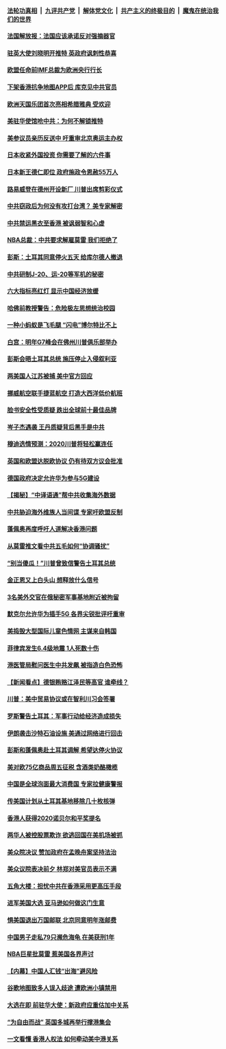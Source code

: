 ####  [法轮功真相](../../../../basic/blob/master/README.md?t=10181839) &nbsp;|&nbsp; [九评共产党](../../../../9ping.md/blob/master/README.md?t=10181839) &nbsp;|&nbsp; [解体党文化](../../../../jtdwh.md/blob/master/README.md?t=10181839)  &nbsp;|&nbsp; [共产主义的终极目的](../../../../gczydzjmd.md/blob/master/README.md?t=10181839) &nbsp;|&nbsp; [魔鬼在统治我们的世界](../../../../mgztzwmdsj.md/blob/master/README.md?t=10181839) 

#### [法国解放报：法国应该承诺反对强摘器官](../pages/nsc418/n11597772.md?t=10181839) 

#### [驻英大使刘晓明开推特 英政府讽刺性恭喜](../pages/nsc418/n11597821.md?t=10181839) 

#### [欧盟任命前IMF总裁为欧洲央行行长](../pages/nsc418/n11597760.md?t=10181839) 

#### [下架香港抗争地图APP后 库克见中共官员](../pages/nsc418/n11597594.md?t=10181839) 

#### [欧洲天国乐团首次亮相希腊雅典 受欢迎](../pages/nsc418/n11597013.md?t=10181839) 

#### [美驻华使馆呛中共：为何不解锁推特](../pages/nsc418/n11597655.md?t=10181839) 

#### [美参议员亲历反送中 吁重审北京奥运主办权](../pages/nsc418/n11597434.md?t=10181839) 

#### [日本收紧外国投资 你需要了解的六件事](../pages/nsc418/n11597344.md?t=10181839) 

#### [日本新王德仁即位 政府施政令恩赦55万人](../pages/nsc418/n11597086.md?t=10181839) 

#### [路易威登在德州开设新厂 川普出席剪彩仪式](../pages/nsc418/n11596907.md?t=10181839) 

#### [中共窃政后为何没有攻打台湾？ 美专家解密](../pages/nsc418/n11596926.md?t=10181839) 

#### [中共禁运黑衣至香港 被讽弱智和心虚](../pages/nsc418/n11596739.md?t=10181839) 

#### [NBA总裁：中共要求解雇莫雷 我们拒绝了](../pages/nsc418/n11595749.md?t=10181839) 

#### [彭斯：土耳其同意停火五天 给库尔德人撤退](../pages/nsc418/n11595251.md?t=10181839) 

#### [中共研制J-20、运-20等军机的秘密](../pages/nsc418/n11588039.md?t=10181839) 

#### [六大指标亮红灯 显示中国经济放缓](../pages/nsc418/n11594984.md?t=10181839) 

#### [哈佛前教授警告：危险极左思想统治校园](../pages/nsc418/n11594906.md?t=10181839) 

#### [一种小蚂蚁是飞毛腿 “闪电”博尔特比不上](../pages/nsc418/n11595112.md?t=10181839) 

#### [白宫：明年G7峰会在佛州川普俱乐部举办](../pages/nsc418/n11595149.md?t=10181839) 

#### [彭斯会晤土耳其总统 施压停止入侵叙利亚](../pages/nsc418/n11594952.md?t=10181839) 

#### [两美国人江苏被捕 美中官方回应](../pages/nsc418/n11595032.md?t=10181839) 

#### [挪威航空联手捷蓝航空 打造大西洋低价航班](../pages/nsc418/n11594918.md?t=10181839) 

#### [脸书安全性受质疑 跌出全球前十最佳品牌](../pages/nsc418/n11594778.md?t=10181839) 

#### [岑子杰遇袭 王丹质疑背后黑手是中共](../pages/nsc418/n11594770.md?t=10181839) 

#### [穆迪选情预测：2020川普将轻松赢连任](../pages/nsc418/n11594739.md?t=10181839) 

#### [英国和欧盟达脱欧协议 仍有待双方议会批准](../pages/nsc418/n11594733.md?t=10181839) 

#### [德国政府决定允许华为参与5G建设](../pages/nsc418/n11592732.md?t=10181839) 

#### [【揭秘】“中译语通”帮中共收集海外数据](../pages/nsc418/n11592395.md?t=10181839) 

#### [中共胁迫海外维族人当间谍 专家吁欧盟反制](../pages/nsc418/n11594261.md?t=10181839) 

#### [蓬佩奥再度呼吁人道解决香港问题](../pages/nsc418/n11594036.md?t=10181839) 

#### [从莫雷推文看中共五毛如何“协调骚扰”](../pages/nsc418/n11593295.md?t=10181839) 

#### [“别当傻瓜！”川普曾致信警告土耳其总统](../pages/nsc418/n11593670.md?t=10181839) 

#### [金正恩又上白头山 想释放什么信号](../pages/nsc418/n11593314.md?t=10181839) 

#### [3名美外交官在俄秘密军事基地附近被拘留](../pages/nsc418/n11593088.md?t=10181839) 

#### [默克尔允许华为插手5G 各界尖锐批评吁重审](../pages/nsc418/n11593137.md?t=10181839) 

#### [美捣毁大型国际儿童色情网 主谋来自韩国](../pages/nsc418/n11593063.md?t=10181839) 

#### [菲律宾发生6.4级地震 1人死数十伤](../pages/nsc418/n11593087.md?t=10181839) 

#### [港医管局慰问医生中共发飙 被指造白色恐怖](../pages/nsc418/n11592950.md?t=10181839) 

#### [【新闻看点】德银贿赂江泽民等高官 谁牵线？](../pages/nsc418/n11592785.md?t=10181839) 

#### [川普：美中贸易协议或在智利川习会签署](../pages/nsc418/n11592803.md?t=10181839) 

#### [罗斯警告土耳其：军事行动给经济造成损失](../pages/nsc418/n11592677.md?t=10181839) 

#### [伊朗袭击沙特石油设施 美通过网络进行回击](../pages/nsc418/n11592647.md?t=10181839) 

#### [彭斯和蓬佩奥赴土耳其调解 希望达停火协议](../pages/nsc418/n11592440.md?t=10181839) 

#### [美对欧75亿商品周五征税 含酒类奶酪橄榄](../pages/nsc418/n11592526.md?t=10181839) 

#### [中国是全球泡面最大消费国 专家拉健康警报](../pages/nsc418/n11590365.md?t=10181839) 

#### [传美国计划从土耳其基地移除几十枚核弹](../pages/nsc418/n11591929.md?t=10181839) 

#### [香港人获得2020诺贝尔和平奖提名](../pages/nsc418/n11591752.md?t=10181839) 

#### [两华人被控股票欺诈 欲逃回国在美机场被抓](../pages/nsc418/n11590884.md?t=10181839) 

#### [美众院决议 赞加政府在孟晚舟案坚持法治](../pages/nsc418/n11590950.md?t=10181839) 

#### [美众议院表决前夕 林郑对美官员表示不满](../pages/nsc418/n11590840.md?t=10181839) 

#### [五角大楼：担忧中共在香港采用更高压手段](../pages/nsc418/n11590856.md?t=10181839) 

#### [进军美国大选 亚马逊如何做这门生意](../pages/nsc418/n11590295.md?t=10181839) 

#### [惧美国退出万国邮联 北京同意明年涨邮费](../pages/nsc418/n11590601.md?t=10181839) 

#### [中国男子走私79只濒危海龟 在美获刑1年](../pages/nsc418/n11590549.md?t=10181839) 

#### [NBA巨星批莫雷 惹美国各界声讨](../pages/nsc418/n11590530.md?t=10181839) 

#### [【内幕】中国人汇钱“出海”避风险](../pages/nsc418/n11577539.md?t=10181839) 

#### [谷歌地图致多人误入歧途 遭欧洲小镇禁用](../pages/nsc418/n11590458.md?t=10181839) 

#### [大选在即 前驻华大使：新政府应重估加中关系](../pages/nsc418/n11590357.md?t=10181839) 

#### [“为自由而战” 英国多城再举行撑港集会](../pages/nsc418/n11590081.md?t=10181839) 

#### [一文看懂 香港人权法 如何牵动美中港关系](../pages/nsc418/n11589630.md?t=10181839) 


